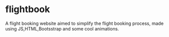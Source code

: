 # flightbook
A flight booking website aimed to simplify the flight booking process, made using JS,HTML,Bootsstrap and some cool animations.
